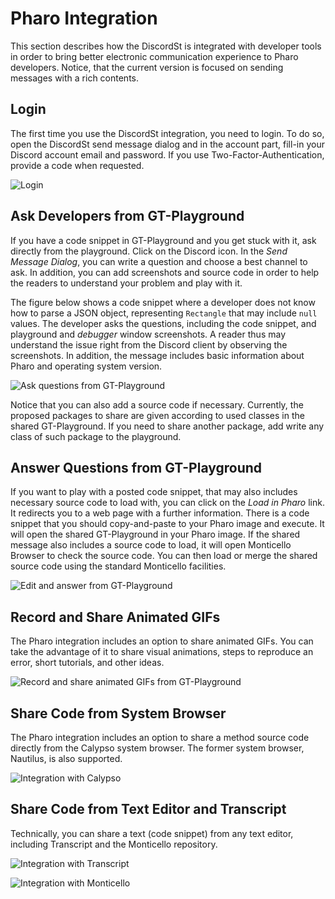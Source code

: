 # Pharo Integration

This section describes how the DiscordSt is integrated with developer tools in order to bring better electronic communication experience to Pharo developers. Notice, that the current version is focused on sending messages with a rich contents. 

## Login

The first time you use the DiscordSt integration, you need to login. To do so, open the DiscordSt send message dialog and in the account part, fill-in your Discord account email and password. If you use Two-Factor-Authentication, provide a code when requested.

![Login](../assets/img/integration-login.png)

## Ask Developers from GT-Playground

If you have a code snippet in GT-Playground and you get stuck with it, ask directly from the playground. Click on the Discord icon. In the *Send Message Dialog*, you can write a question and choose a best channel to ask. In addition, you can add screenshots and source code in order to help the readers to understand your problem and play with it.

The figure below shows a code snippet where a developer does not know how to parse a JSON object, representing `Rectangle` that may include `null` values. The developer asks the questions, including the code snippet, and playground and *debugger* window screenshots. A reader thus may understand the issue right from the Discord client by observing the screenshots. In addition, the message includes basic information about Pharo and operating system version.

![Ask questions from GT-Playground](../assets/img/integration-ask.png)

Notice that you can also add a source code if necessary. Currently, the proposed packages to share are given according to used classes in the shared GT-Playground. If you need to share another package, add write any class of such package to the playground.

## Answer Questions from GT-Playground

If you want to play with a posted code snippet, that may also includes necessary source code to load with, you can click on the *Load in Pharo* link. It redirects you to a web page with a further information. There is a code snippet that you should copy-and-paste to your Pharo image and execute. It will open the shared GT-Playground in your Pharo image. If the shared message also includes a source code to load, it will open Monticello Browser to check the source code. You can then load or merge the shared source code using the standard Monticello facilities.

![Edit and answer from GT-Playground](../assets/img/integration-answer.png)

## Record and Share Animated GIFs

The Pharo integration includes an option to share animated GIFs. You can take the advantage of it to share visual animations, steps to reproduce an error, short tutorials, and other ideas.

![Record and share animated GIFs from GT-Playground](../assets/img/integration-gif.gif)

## Share Code from System Browser

The Pharo integration includes an option to share a method source code directly from the Calypso system browser. The former system browser, Nautilus, is also supported.

![Integration with Calypso](../assets/img/integration-calypso.png)

## Share Code from Text Editor and Transcript

Technically, you can share a text (code snippet) from any text editor, including Transcript and the Monticello repository.

![Integration with Transcript](../assets/img/integration-transcript.png)

![Integration with Monticello](../assets/img/integration-monticello.png)
